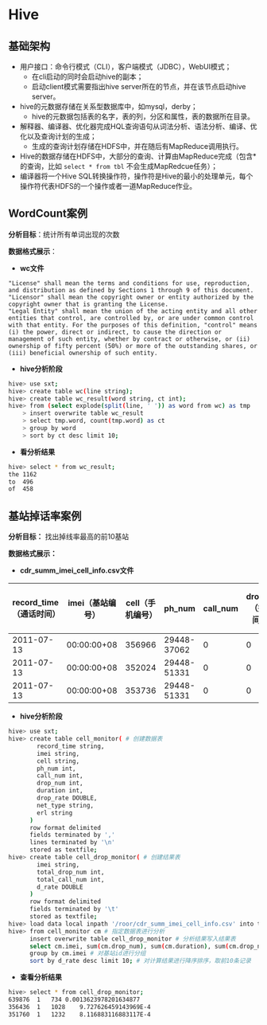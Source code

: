 # Hive

## 基础架构

* 用户接口：命令行模式（CLI），客户端模式（JDBC），WebUI模式；
  * 在cli启动的同时会启动hive的副本；
  * 启动client模式需要指出hive server所在的节点，并在该节点启动hive server。
* hive的元数据存储在关系型数据库中，如mysql，derby；
  * hive的元数据包括表的名字，表的列，分区和属性，表的数据所在目录。
* 解释器、编译器、优化器完成HQL查询语句从词法分析、语法分析、编译、优化以及查询计划的生成；
  * 生成的查询计划存储在HDFS中，并在随后有MapReduce调用执行。
* Hive的数据存储在HDFS中，大部分的查询、计算由MapReduce完成（包含\*的查询，比如 ```select * from tbl``` 不会生成MapRedcue任务）；
* 编译器将一个Hive SQL转换操作符，操作符是Hive的最小的处理单元，每个操作符代表HDFS的一个操作或者一道MapReduce作业。



## WordCount案例

**分析目标**：统计所有单词出现的次数

**数据格式展示**：

* **wc文件**

```
"License" shall mean the terms and conditions for use, reproduction, and distribution as defined by Sections 1 through 9 of this document.
"Licensor" shall mean the copyright owner or entity authorized by the copyright owner that is granting the License.
"Legal Entity" shall mean the union of the acting entity and all other entities that control, are controlled by, or are under common control with that entity. For the purposes of this definition, "control" means (i) the power, direct or indirect, to cause the direction or management of such entity, whether by contract or otherwise, or (ii) ownership of fifty percent (50%) or more of the outstanding shares, or (iii) beneficial ownership of such entity.
```

* **hive分析阶段**

```bash
hive> use sxt;
hive> create table wc(line string);
hive> create table wc_result(word string, ct int);
hive> from (select explode(split(line, ' ')) as word from wc) as tmp
    > insert overwrite table wc_result
    > select tmp.word, count(tmp.word) as ct
    > group by word
    > sort by ct desc limit 10;
```

* **看分析结果**

```bash
hive> select * from wc_result;
the	1162
to	496
of	458
```



## 基站掉话率案例

**分析目标：** 找出掉线率最高的前10基站

**数据格式展示：**

* **cdr_summ_imei_cell_info.csv文件**

| record_time（通话时间） | imei（基站编号） | cell（手机编号） | ph_num      | call_num | drop_num（掉话时间/秒） | duration（通话持续时间/秒） | drop_rate | net_type | erl  |
| ----------------------- | ---------------- | ---------------- | ----------- | -------- | ----------------------- | --------------------------- | --------- | -------- | ---- |
| 2011-07-13              | 00:00:00+08      | 356966           | 29448-37062 | 0        | 0                       | 0                           | 0         | 0        | 0    |
| 2011-07-13              | 00:00:00+08      | 352024           | 29448-51331 | 0        | 0                       | 0                           | 0         | 0        | 0    |
| 2011-07-13              | 00:00:00+08      | 353736           | 29448-51331 | 0        | 0                       | 0                           | 0         | 0        | 0    |

* **hive分析阶段**

```bash
hive> use sxt;
hive> create table cell_monitor( # 创建数据表
        record_time string,
        imei string,
        cell string,
        ph_num int,
        call_num int,
        drop_num int,
        duration int,
        drop_rate DOUBLE,
        net_type string,
        erl string
      )
      row format delimited
      fields terminated by ','
      lines terminated by '\n'
      stored as textfile;
hive> create table cell_drop_monitor( # 创建结果表
        imei string,
        total_drop_num int,
        total_call_num int,
        d_rate DOUBLE
      )
      row format delimited
      fields terminated by '\t'
      stored as textfile;
hive> load data local inpath '/roor/cdr_summ_imei_cell_info.csv' into table cell_monitor; # 本地数据导入
hive> from cell_monitor cm # 指定数据表进行分析
      insert overwrite table cell_drop_monitor # 分析结果写入结果表
      select cm.imei, sum(cm.drop_num), sum(cm.duration), sum(cm.drop_num)/sum(cm.duration) d_rate # 基站掉话率=掉话时间/总通话时间
      group by cm.imei # 对基站id进行分组
      sort by d_rate desc limit 10; # 对计算结果进行降序排序，取前10条记录
```

* **查看分析结果**

```bash
hive> select * from cell_drop_monitor;
639876	1	734	0.0013623978201634877
356436	1	1028	9.727626459143969E-4
351760	1	1232	8.116883116883117E-4
```

